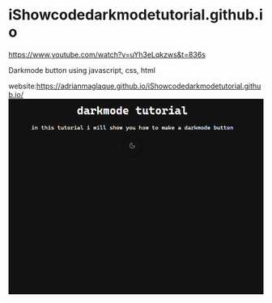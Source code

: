 # iShowcodedarkmodetutorial.github.io
https://www.youtube.com/watch?v=uYh3eLqkzws&t=836s

Darkmode button using javascript, css, html

website:https://adrianmaglaque.github.io/iShowcodedarkmodetutorial.github.io/
![preview](prev1.png)
